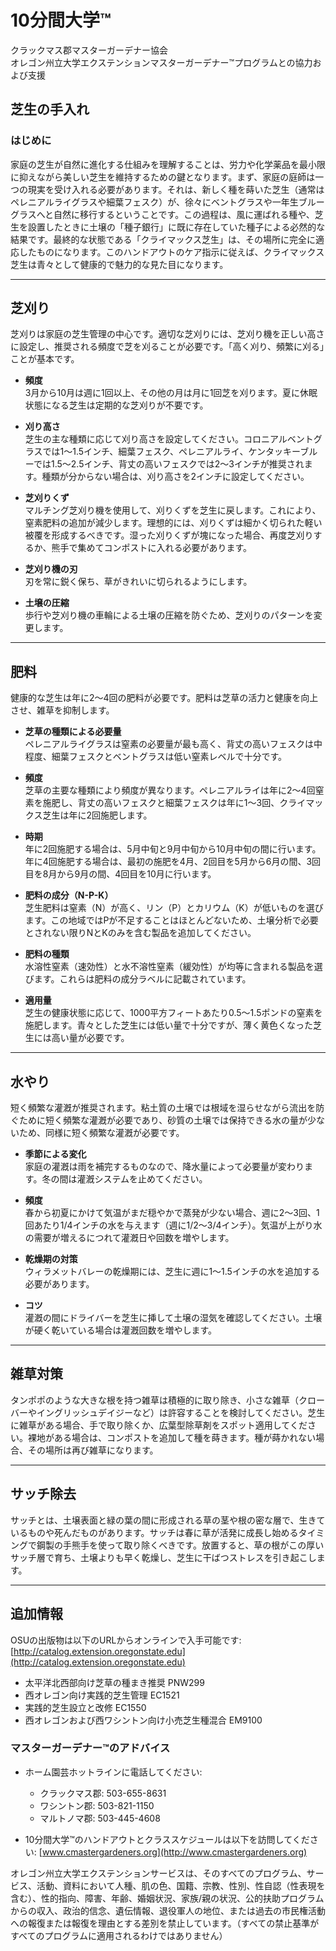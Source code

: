 # 10分間大学™

クラックマス郡マスターガーデナー協会  
オレゴン州立大学エクステンションマスターガーデナー™プログラムとの協力および支援  

## 芝生の手入れ

### はじめに
家庭の芝生が自然に進化する仕組みを理解することは、労力や化学薬品を最小限に抑えながら美しい芝生を維持するための鍵となります。まず、家庭の庭師は一つの現実を受け入れる必要があります。それは、新しく種を蒔いた芝生（通常はペレニアルライグラスや細葉フェスク）が、徐々にベントグラスや一年生ブルーグラスへと自然に移行するということです。この過程は、風に運ばれる種や、芝生を設置したときに土壌の「種子銀行」に既に存在していた種子による必然的な結果です。最終的な状態である「クライマックス芝生」は、その場所に完全に適応したものになります。このハンドアウトのケア指示に従えば、クライマックス芝生は青々として健康的で魅力的な見た目になります。

---

## 芝刈り
芝刈りは家庭の芝生管理の中心です。適切な芝刈りには、芝刈り機を正しい高さに設定し、推奨される頻度で芝を刈ることが必要です。「高く刈り、頻繁に刈る」ことが基本です。

- **頻度**  
  3月から10月は週に1回以上、その他の月は月に1回芝を刈ります。夏に休眠状態になる芝生は定期的な芝刈りが不要です。

- **刈り高さ**  
  芝生の主な種類に応じて刈り高さを設定してください。コロニアルベントグラスでは1～1.5インチ、細葉フェスク、ペレニアルライ、ケンタッキーブルーでは1.5～2.5インチ、背丈の高いフェスクでは2～3インチが推奨されます。種類が分からない場合は、刈り高さを2インチに設定してください。

- **芝刈りくず**  
  マルチング芝刈り機を使用して、刈りくずを芝生に戻します。これにより、窒素肥料の追加が減少します。理想的には、刈りくずは細かく切られた軽い被覆を形成するべきです。湿った刈りくずが塊になった場合、再度芝刈りするか、熊手で集めてコンポストに入れる必要があります。

- **芝刈り機の刃**  
  刃を常に鋭く保ち、草がきれいに切られるようにします。

- **土壌の圧縮**  
  歩行や芝刈り機の車輪による土壌の圧縮を防ぐため、芝刈りのパターンを変更します。

---

## 肥料
健康的な芝生は年に2～4回の肥料が必要です。肥料は芝草の活力と健康を向上させ、雑草を抑制します。

- **芝草の種類による必要量**  
  ペレニアルライグラスは窒素の必要量が最も高く、背丈の高いフェスクは中程度、細葉フェスクとベントグラスは低い窒素レベルで十分です。

- **頻度**  
  芝草の主要な種類により頻度が異なります。ペレニアルライは年に2～4回窒素を施肥し、背丈の高いフェスクと細葉フェスクは年に1～3回、クライマックス芝生は年に2回施肥します。

- **時期**  
  年に2回施肥する場合は、5月中旬と9月中旬から10月中旬の間に行います。年に4回施肥する場合は、最初の施肥を4月、2回目を5月から6月の間、3回目を8月から9月の間、4回目を10月に行います。

- **肥料の成分（N-P-K）**  
  芝生肥料は窒素（N）が高く、リン（P）とカリウム（K）が低いものを選びます。この地域ではPが不足することはほとんどないため、土壌分析で必要とされない限りNとKのみを含む製品を追加してください。

- **肥料の種類**  
  水溶性窒素（速効性）と水不溶性窒素（緩効性）が均等に含まれる製品を選びます。これらは肥料の成分ラベルに記載されています。

- **適用量**  
  芝生の健康状態に応じて、1000平方フィートあたり0.5～1.5ポンドの窒素を施肥します。青々とした芝生には低い量で十分ですが、薄く黄色くなった芝生には高い量が必要です。

---

## 水やり
短く頻繁な灌漑が推奨されます。粘土質の土壌では根域を湿らせながら流出を防ぐために短く頻繁な灌漑が必要であり、砂質の土壌では保持できる水の量が少ないため、同様に短く頻繁な灌漑が必要です。

- **季節による変化**  
  家庭の灌漑は雨を補完するものなので、降水量によって必要量が変わります。冬の間は灌漑システムを止めてください。

- **頻度**  
  春から初夏にかけて気温がまだ穏やかで蒸発が少ない場合、週に2～3回、1回あたり1/4インチの水を与えます（週に1/2～3/4インチ）。気温が上がり水の需要が増えるにつれて灌漑日や回数を増やします。

- **乾燥期の対策**  
  ウィラメットバレーの乾燥期には、芝生に週に1～1.5インチの水を追加する必要があります。

- **コツ**  
  灌漑の間にドライバーを芝生に挿して土壌の湿気を確認してください。土壌が硬く乾いている場合は灌漑回数を増やします。

---

## 雑草対策
タンポポのような大きな根を持つ雑草は積極的に取り除き、小さな雑草（クローバーやイングリッシュデイジーなど）は許容することを検討してください。芝生に雑草がある場合、手で取り除くか、広葉型除草剤をスポット適用してください。裸地がある場合は、コンポストを追加して種を蒔きます。種が蒔かれない場合、その場所は再び雑草になります。

---

## サッチ除去
サッチとは、土壌表面と緑の葉の間に形成される草の茎や根の密な層で、生きているものや死んだものがあります。サッチは春に草が活発に成長し始めるタイミングで鋼製の手熊手を使って取り除くべきです。放置すると、草の根がこの厚いサッチ層で育ち、土壌よりも早く乾燥し、芝生に干ばつストレスを引き起こします。

---

## 追加情報
OSUの出版物は以下のURLからオンラインで入手可能です: [http://catalog.extension.oregonstate.edu](http://catalog.extension.oregonstate.edu)

- 太平洋北西部向け芝草の種まき推奨 PNW299  
- 西オレゴン向け実践的芝生管理 EC1521  
- 実践的芝生設立と改修 EC1550  
- 西オレゴンおよび西ワシントン向け小売芝生種混合 EM9100  

### マスターガーデナー™のアドバイス
- ホーム園芸ホットラインに電話してください:  
  - クラックマス郡: 503-655-8631  
  - ワシントン郡: 503-821-1150  
  - マルトノマ郡: 503-445-4608  

- 10分間大学™のハンドアウトとクラススケジュールは以下を訪問してください: [www.cmastergardeners.org](http://www.cmastergardeners.org)  

オレゴン州立大学エクステンションサービスは、そのすべてのプログラム、サービス、活動、資料において人種、肌の色、国籍、宗教、性別、性自認（性表現を含む）、性的指向、障害、年齢、婚姻状況、家族/親の状況、公的扶助プログラムからの収入、政治的信念、遺伝情報、退役軍人の地位、または過去の市民権活動への報復または報復を理由とする差別を禁止しています。（すべての禁止基準がすべてのプログラムに適用されるわけではありません）
